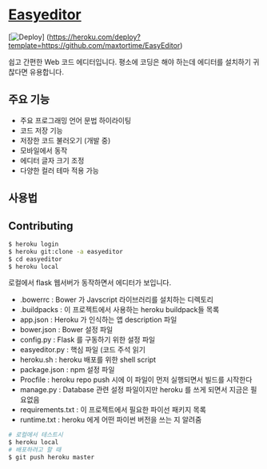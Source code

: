 # [Easyeditor](http://easyeditor.herokuapp.com)

[![Deploy](https://www.herokucdn.com/deploy/button.svg)]
(https://heroku.com/deploy?template=https://github.com/maxtortime/EasyEditor)

쉽고 간편한 Web 코드 에디터입니다.
평소에 코딩은 해야 하는데 에디터를 설치하기 귀찮다면 유용합니다.

## 주요 기능
* 주요 프로그래밍 언어 문법 하이라이팅
* 코드 저장 기능
* 저장한 코드 불러오기 (개발 중)
* 모바일에서 동작
* 에디터 글자 크기 조정
* 다양한 컬러 테마 적용 가능

## 사용법

## Contributing
```sh
$ heroku login
$ heroku git:clone -a easyeditor
$ cd easyeditor
$ heroku local
```
로컬에서 flask 웹서버가 동작하면서 에디터가 보입니다.

* .bowerrc : Bower 가 Javscript 라이브러리를 설치하는 디렉토리
* .buildpacks : 이 프로젝트에서 사용하는 heroku buildpack들 목록
* app.json : Heroku 가 인식하는 앱 description 파일
* bower.json : Bower 설정 파일
* config.py : Flask 를 구동하기 위한 설정 파일
* easyeditor.py : 핵심 파일 (코드 주석 읽기
* heroku.sh : heroku 배포를 위한 shell script
* package.json : npm 설정 파일
* Procfile : heroku repo push 시에 이 파일이 먼저 실행되면서 빌드를 시작한다
* manage.py : Database 관련 설정 파일이지만 heroku 를 쓰게 되면서 지금은 필요없음
* requirements.txt : 이 프로젝트에서 필요한 파이선 패키지 목록
* runtime.txt : heroku 에게 어떤 파이썬 버전을 쓰는 지 알려줌

```sh
# 로컬에서 테스트시
$ heroku local
# 배포하려고 할 때
$ git push heroku master
```
